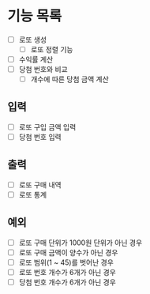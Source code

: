 # 기능 목록
- [ ] 로또 생성
  - [ ] 로또 정렬 기능
- [ ] 수익률 계산
- [ ] 당첨 번호와 비교
    - [ ] 개수에 따른 당첨 금액 계산

## 입력
- [ ] 로또 구입 금액 입력
- [ ] 당첨 번호 입력

## 출력
- [ ] 로또 구매 내역
- [ ] 로또 통계

## 예외
- [ ] 로또 구매 단위가 1000원 단위가 아닌 경우
- [ ] 로또 구매 금액이 양수가 아닌 경우
- [ ] 로또 범위(1 ~ 45)를 벗어난 경우
- [ ] 로또 번호 개수가 6개가 아닌 경우
- [ ] 당첨 번호 개수가 6개가 아닌 경우
